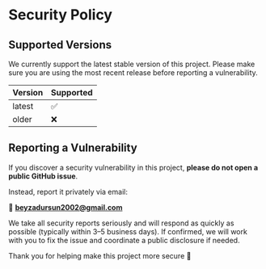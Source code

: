 # Security Policy

## Supported Versions

We currently support the latest stable version of this project. Please make sure you are using the most recent release before reporting a vulnerability.

| Version | Supported          |
|---------|--------------------|
| latest  | ✅                 |
| older   | ❌                 |

## Reporting a Vulnerability

If you discover a security vulnerability in this project, **please do not open a public GitHub issue**.

Instead, report it privately via email:

📧 **beyzadursun2002@gmail.com**

We take all security reports seriously and will respond as quickly as possible (typically within 3–5 business days). If confirmed, we will work with you to fix the issue and coordinate a public disclosure if needed.

Thank you for helping make this project more secure 🙏

